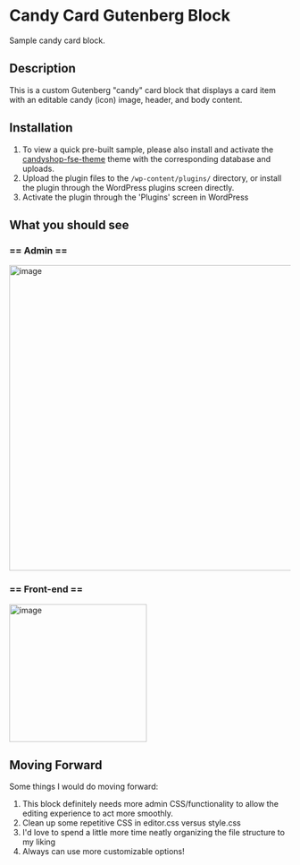 # Candy Card Gutenberg Block

Sample candy card block.


## Description

This is a custom Gutenberg "candy" card block that displays a card item with an editable candy (icon) image, header, and body content.

## Installation

1. To view a quick pre-built sample, please also install and activate the [candyshop-fse-theme](https://github.com/ezbreezie/candyshop-block-theme) theme with the corresponding database and uploads.
2. Upload the plugin files to the `/wp-content/plugins/` directory, or install the plugin through the WordPress plugins screen directly.
3. Activate the plugin through the 'Plugins' screen in WordPress

## What you should see
### == Admin ==

<img width="546" alt="image" src="https://user-images.githubusercontent.com/20464603/200956252-145356b0-db68-4f6d-9b71-05009b459875.png">

### == Front-end ==

<img width="246" alt="image" src="https://user-images.githubusercontent.com/20464603/200955784-409b673e-d647-401e-b41c-2b8c24fa29bd.png">

## Moving Forward

Some things I would do moving forward: 

1. This block definitely needs more admin CSS/functionality to allow the editing experience to act more smoothly.
2. Clean up some repetitive CSS in editor.css versus style.css
3. I'd love to spend a little more time neatly organizing the file structure to my liking
4. Always can use more customizable options!
